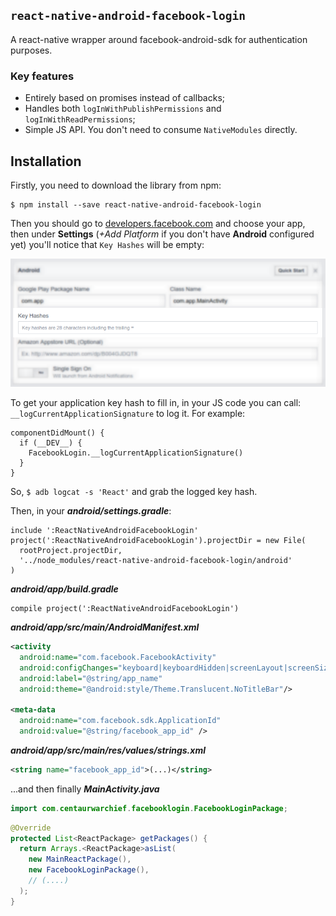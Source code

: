 ## `react-native-android-facebook-login`
A react-native wrapper around facebook-android-sdk for authentication purposes.

### Key features
- Entirely based on promises instead of callbacks;
- Handles both `logInWithPublishPermissions` and `logInWithReadPermissions`;
- Simple JS API. You don't need to consume `NativeModules` directly.

## Installation
Firstly, you need to download the library from npm:
```
$ npm install --save react-native-android-facebook-login
```

Then you should go to [developers.facebook.com](https://developers.facebook.com) and choose your app, then under **Settings** (*+Add Platform* if you don't have **Android** configured yet) you'll notice that `Key Hashes` will be empty:

![Key Hashes (developers.facebook.com)](https://raw.githubusercontent.com/CentaurWarchief/react-native-android-facebook-login/master/res/1.png)

To get your application key hash to fill in, in your JS code you can call: `__logCurrentApplicationSignature` to log it. For example:

```JS
componentDidMount() {
  if (__DEV__) {
    FacebookLogin.__logCurrentApplicationSignature()
  }
}
```

So, `$ adb logcat -s 'React'` and grab the logged key hash.

Then, in your ***android/settings.gradle***:
```
include ':ReactNativeAndroidFacebookLogin'
project(':ReactNativeAndroidFacebookLogin').projectDir = new File(
  rootProject.projectDir,
  '../node_modules/react-native-android-facebook-login/android'
)
```

***android/app/build.gradle***
```
compile project(':ReactNativeAndroidFacebookLogin')
```

***android/app/src/main/AndroidManifest.xml***
```XML
<activity
  android:name="com.facebook.FacebookActivity"
  android:configChanges="keyboard|keyboardHidden|screenLayout|screenSize|orientation"
  android:label="@string/app_name"
  android:theme="@android:style/Theme.Translucent.NoTitleBar"/>

<meta-data
  android:name="com.facebook.sdk.ApplicationId"
  android:value="@string/facebook_app_id" />
```

***android/app/src/main/res/values/strings.xml***
```XML
<string name="facebook_app_id">(...)</string>
```

...and then finally ***MainActivity.java***
```Java
import com.centaurwarchief.facebooklogin.FacebookLoginPackage;
```

```Java
@Override
protected List<ReactPackage> getPackages() {
  return Arrays.<ReactPackage>asList(
    new MainReactPackage(),
    new FacebookLoginPackage(),
    // (....)
  );
}
```
